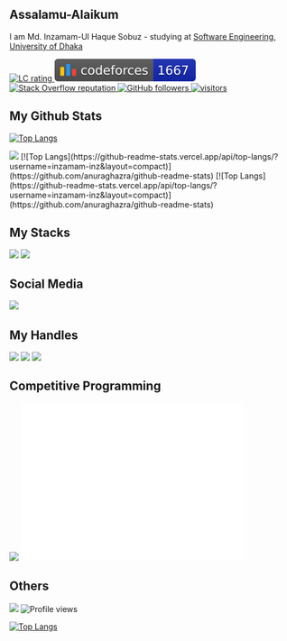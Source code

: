 ## Assalamu-Alaikum
 I am Md. Inzamam-Ul Haque Sobuz - studying at [Software Engineering, University of Dhaka](http://www.iit.du.ac.bd/)

<p align="left">
  <a href="https://leetcode.com/inzamam_inz/">
    <img src="https://cp-logo.vercel.app/leetcode/inzamam_inz" alt="LC rating" />
  </a>
  <a href="https://codeforces.com/profile/inzamam_inz">
    <img src="https://raw.githubusercontent.com/inzamam-inz/cf-stats/main/output/rating.svg" alt="CF rating" />
  </a>
  <a href="https://stackoverflow.com/users/15196982/inzamam-inz">
    <img alt="Stack Overflow reputation" src="https://img.shields.io/stackexchange/stackoverflow/r/15196982?color=orange&label=reputation&logo=stackoverflow">
  </a>
  <a href="https://github.com/inzamam-inz?tab=followers">
    <img alt="GitHub followers" src="https://img.shields.io/github/followers/inzamam-inz?color=green&logo=github">
  </a>
  <a href="https://github.com/inzamam-inz/">
    <img src="https://komarev.com/ghpvc/?username=inzamam-inz" alt="visitors" />
  </a>
</p>

## My Github Stats
[![Top Langs](https://github-readme-stats.vercel.app/api/top-langs/?username=inzamam-inz&layout=compact)](https://github.com/anuraghazra/github-readme-stats)
<p float="left">
<img height="180em" src="https://github-readme-stats.vercel.app/api?username=inzamam-inz&show_icons=true&hide_border=true&&count_private=true&include_all_commits=true" /> 
[![Top Langs](https://github-readme-stats.vercel.app/api/top-langs/?username=inzamam-inz&layout=compact)](https://github.com/anuraghazra/github-readme-stats)
[![Top Langs](https://github-readme-stats.vercel.app/api/top-langs/?username=inzamam-inz&layout=compact)](https://github.com/anuraghazra/github-readme-stats)
 </p>

## My Stacks
<img src="https://img.shields.io/badge/Languages: C++, C, Python, Java-151515?style=for-the-badge&logo=SVG&logoColor=79740e">
<img src="https://img.shields.io/badge/Tools: Angular, NodeJS, MongoDB, Docker, Nginx-151515?style=for-the-badge&logo=SVG&logoColor=79740e">
 
## Social Media
 [<img src="https://img.shields.io/badge/linkedin-151515?style=for-the-badge&logo=linkedin&logoColor=white">](https://www.linkedin.com/in/md-inzamam-ul-haque-sobuz-637811193/) </br>

## My Handles
 [<img src="https://img.shields.io/badge/Codeforces-151515?style=for-the-badge&logo=codeforces&logoColor=20B2AA&labelColor=555555">](https://codeforces.com/profile/inzamam_inz) 
 [<img src="https://img.shields.io/badge/Leetcode-151515?style=for-the-badge&logo=SVG&logoColor=79740e">](https://leetcode.com/inzamam_inz/) 
 [<img src="https://img.shields.io/badge/codechef-151515?style=for-the-badge&logo=SVG&logoColor=79740e">](https://www.codechef.com/users/inzamam_inz) 

## Competitive Programming
<p float="left">
<img height="273em" src="https://leetcard.jacoblin.cool/inzamam_inz?theme=light&font=Karma&ext=contest" />
<img height="280em" src="https://raw.githubusercontent.com/inzamam-inz/cf-stats/main/output/light_card.svg" />
</p>

## Others
[<img src="https://img.shields.io/badge/GitHub-151515?style=for-the-badge&logo=SVG&logoColor=79740e">](https://profile-summary-for-github.com/user/inzamam-inz)
![Profile views](https://gpvc.arturio.dev/inzamam-inz)

[![Top Langs](https://github-readme-stats.vercel.app/api/top-langs/?username=inzamam-inz&layout=compact)](https://github.com/anuraghazra/github-readme-stats)


